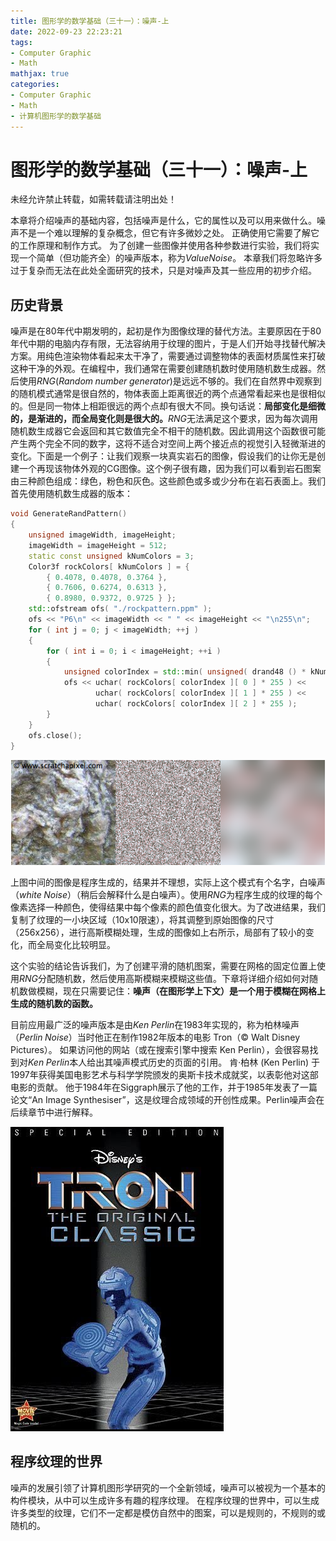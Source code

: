 ```yaml
---
title: 图形学的数学基础（三十一）：噪声-上
date: 2022-09-23 22:23:21
tags:
- Computer Graphic
- Math
mathjax: true
categories:
- Computer Graphic
- Math
- 计算机图形学的数学基础
---
```


# 图形学的数学基础（三十一）：噪声-上

未经允许禁止转载，如需转载请注明出处！

本章将介绍噪声的基础内容，包括噪声是什么，它的属性以及可以用来做什么。噪声不是一个难以理解的复杂概念，但它有许多微妙之处。 正确使用它需要了解它的工作原理和制作方式。 为了创建一些图像并使用各种参数进行实验，我们将实现一个简单（但功能齐全）的噪声版本，称为$Value Noise$。 本章我们将忽略许多过于复杂而无法在此处全面研究的技术，只是对噪声及其一些应用的初步介绍。 

## 历史背景

噪声是在80年代中期发明的，起初是作为图像纹理的替代方法。主要原因在于80年代中期的电脑内存有限，无法容纳用于纹理的图片，于是人们开始寻找替代解决方案。用纯色渲染物体看起来太干净了，需要通过调整物体的表面材质属性来打破这种干净的外观。在编程中，我们通常在需要创建随机数时使用随机数生成器。然后使用$RNG(Random\;number\;generator)$是远远不够的。我们在自然界中观察到的随机模式通常是很自然的，物体表面上距离很近的两个点通常看起来也是很相似的。但是同一物体上相距很远的两个点却有很大不同。换句话说：**局部变化是细微的，是渐进的，而全局变化则是很大的。**$RNG$无法满足这个要求，因为每次调用随机数生成器它会返回和其它数值完全不相干的随机数。因此调用这个函数很可能产生两个完全不同的数字，这将不适合对空间上两个接近点的视觉引入轻微渐进的变化。下面是一个例子：让我们观察一块真实岩石的图像，假设我们的让你无是创建一个再现该物体外观的CG图像。这个例子很有趣，因为我们可以看到岩石图案由三种颜色组成：绿色，粉色和灰色。这些颜色或多或少分布在岩石表面上。我们首先使用随机数生成器的版本：

```c++
void GenerateRandPattern() 
{ 
    unsigned imageWidth, imageHeight; 
    imageWidth = imageHeight = 512; 
    static const unsigned kNumColors = 3; 
    Color3f rockColors[ kNumColors ] = { 
        { 0.4078, 0.4078, 0.3764 }, 
        { 0.7606, 0.6274, 0.6313 }, 
        { 0.8980, 0.9372, 0.9725 } }; 
    std::ofstream ofs( "./rockpattern.ppm" ); 
    ofs << "P6\n" << imageWidth << " " << imageHeight << "\n255\n"; 
    for ( int j = 0; j < imageWidth; ++j ) 
    { 
        for ( int i = 0; i < imageHeight; ++i ) 
        { 
            unsigned colorIndex = std::min( unsigned( drand48 () * kNumColors ), kNumColors - 1 ); 
            ofs << uchar( rockColors[ colorIndex ][ 0 ] * 255 ) << 
                   uchar( rockColors[ colorIndex ][ 1 ] * 255 ) << 
                   uchar( rockColors[ colorIndex ][ 2 ] * 255 ); 
        } 
    } 
    ofs.close(); 
} 
```
![RNG](图形学的数学基础（三十一）：噪声-上/1.jpg)

上图中间的图像是程序生成的，结果并不理想，实际上这个模式有个名字，白噪声（$white\;Noise$）（稍后会解释什么是白噪声）。使用$RNG$为程序生成的纹理的每个像素选择一种颜色，使得结果中每个像素的颜色值变化很大。为了改进结果，我们复制了纹理的一小块区域（10x10限速），将其调整到原始图像的尺寸（256x256），进行高斯模糊处理，生成的图像如上右所示，局部有了较小的变化，而全局变化比较明显。

这个实验的结论告诉我们，为了创建平滑的随机图案，需要在网格的固定位置上使用$RNG$分配随机数，然后使用高斯模糊来模糊这些值。下章将详细介绍如何对随机数做模糊，现在只需要记住：**噪声（在图形学上下文）是一个用于模糊在网格上生成的随机数的函数。**

目前应用最广泛的噪声版本是由$Ken\;Perlin$在1983年实现的，称为柏林噪声（$Perlin\;Noise$）当时他正在制作1982年版本的电影 Tron（© Walt Disney Pictures）。 如果访问他的网站（或在搜索引擎中搜索 Ken Perlin），会很容易找到对$Ken\;Perlin$本人给出其噪声模式历史的页面的引用。 肯·柏林 (Ken Perlin) 于1997年获得美国电影艺术与科学学院颁发的奥斯卡技术成就奖，以表彰他对这部电影的贡献。 他于1984年在Siggraph展示了他的工作，并于1985年发表了一篇论文“An Image Synthesiser”，这是纹理合成领域的开创性成果。Perlin噪声会在后续章节中进行解释。

![RNG](图形学的数学基础（三十一）：噪声-上/2.jpg)

## 程序纹理的世界

噪声的发展引领了计算机图形学研究的一个全新领域，噪声可以被视为一个基本的构件模块，从中可以生成许多有趣的程序纹理。
在程序纹理的世界中，可以生成许多类型的纹理，它们不一定都是模仿自然中的图案，可以是规则的，不规则的或随机的。






